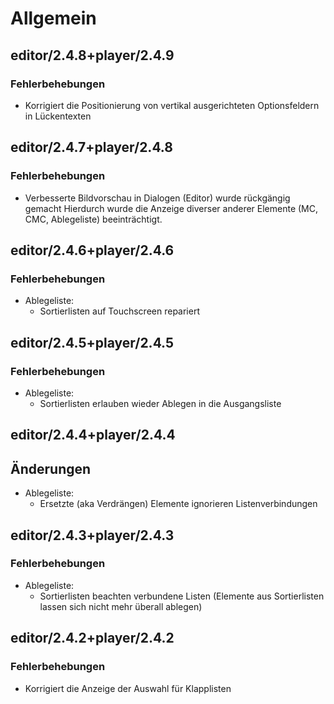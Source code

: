 Allgemein
=========
## editor/2.4.8+player/2.4.9
### Fehlerbehebungen
- Korrigiert die Positionierung von vertikal ausgerichteten Optionsfeldern in Lückentexten

## editor/2.4.7+player/2.4.8
### Fehlerbehebungen
- Verbesserte Bildvorschau in Dialogen (Editor) wurde rückgängig gemacht
  Hierdurch wurde die Anzeige diverser anderer Elemente (MC, CMC, Ablegeliste) beeinträchtigt.

## editor/2.4.6+player/2.4.6
### Fehlerbehebungen
- Ablegeliste:
  - Sortierlisten auf Touchscreen repariert

## editor/2.4.5+player/2.4.5
### Fehlerbehebungen
- Ablegeliste:
  - Sortierlisten erlauben wieder Ablegen in die Ausgangsliste

## editor/2.4.4+player/2.4.4
## Änderungen
- Ablegeliste:
  - Ersetzte (aka Verdrängen) Elemente ignorieren Listenverbindungen

## editor/2.4.3+player/2.4.3
### Fehlerbehebungen
- Ablegeliste:
  - Sortierlisten beachten verbundene Listen (Elemente aus Sortierlisten lassen sich nicht mehr überall ablegen)

## editor/2.4.2+player/2.4.2
### Fehlerbehebungen
- Korrigiert die Anzeige der Auswahl für Klapplisten
